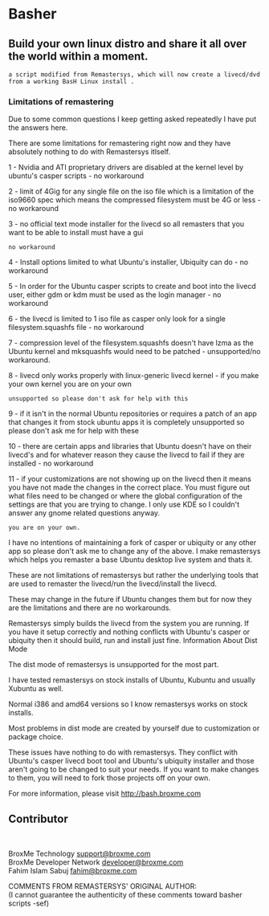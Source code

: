 # Basher
<h2>Build your own linux distro and share it all over the world within a moment.</h2>

    a script modified from Remastersys, which will now create a livecd/dvd from a working BasH Linux install .

<h3>Limitations of remastering</h3>

Due to some common questions I keep getting asked repeatedly I have put the answers here.

There are some limitations for remastering right now and they have absolutely nothing to do with Remastersys itlself.

1 - Nvidia and ATI proprietary drivers are disabled at the kernel level by ubuntu's casper scripts - no workaround

2 - limit of 4Gig for any single file on the iso file which is a limitation of the iso9660 spec which means the compressed filesystem must be 4G or less - no workaround

3 - no official text mode installer for the livecd so all remasters that you want to be able to install must have a gui

    no workaround

4 - Install options limited to what Ubuntu's installer, Ubiquity can do - no workaround

5 - In order for the Ubuntu casper scripts to create and boot into the livecd user, either gdm or kdm must be used as the login manager - no workaround

6 - the livecd is limited to 1 iso file as casper only look for a single filesystem.squashfs file - no workaround

7 - compression level of the filesystem.squashfs doesn't have lzma as the Ubuntu kernel and mksquashfs would need to be patched - unsupported/no workaround.

8 - livecd only works properly with linux-generic livecd kernel - if you make your own kernel you are on your own

    unsupported so please don't ask for help with this

9 - if it isn't in the normal Ubuntu repositories or requires a patch of an app that changes it from stock ubuntu apps it is completely unsupported so please don't ask me for help with these

10 - there are certain apps and libraries that Ubuntu doesn't have on their livecd's and for whatever reason they cause the livecd to fail if they are installed - no workaround

11 - if your customizations are not showing up on the livecd then it means you have not made the changes in the correct place. You must figure out what files need to be changed or where the global configuration of the settings are that you are trying to change. I only use KDE so I couldn't answer any gnome related questions anyway.

    you are on your own.

I have no intentions of maintaining a fork of casper or ubiquity or any other app so please don't ask me to change any of the above. I make remastersys which helps you remaster a base Ubuntu desktop live system and thats it.

These are not limitations of remastersys but rather the underlying tools that are used to remaster the livecd/run the livecd/install the livecd.

These may change in the future if Ubuntu changes them but for now they are the limitations and there are no workarounds.

Remastersys simply builds the livecd from the system you are running. If you have it setup correctly and nothing conflicts with Ubuntu's casper or ubiquity then it should build, run and install just fine.
Information About Dist Mode

The dist mode of remastersys is unsupported for the most part.

I have tested remastersys on stock installs of Ubuntu, Kubuntu and usually Xubuntu as well.

Normal i386 and amd64 versions so I know remastersys works on stock installs.

Most problems in dist mode are created by yourself due to customization or package choice.

These issues have nothing to do with remastersys. They conflict with Ubuntu's casper livecd boot tool and Ubuntu's ubiquity installer and those aren't going to be changed to suit your needs. If you want to make changes to them, you will need to fork those projects off on your own.

For more information, please visit http://bash.broxme.com
<h2>Contributor</h2>
<br >

BroxMe Technology <support@broxme.com>
<br >
BroxMe Developer Network <developer@broxme.com>
<br >
Fahim Islam Sabuj <fahim@broxme.com>
<br >

COMMENTS FROM REMASTERSYS' ORIGINAL AUTHOR:
<br >
(I cannot guarantee the authenticity of these comments toward basher scripts -sef)
